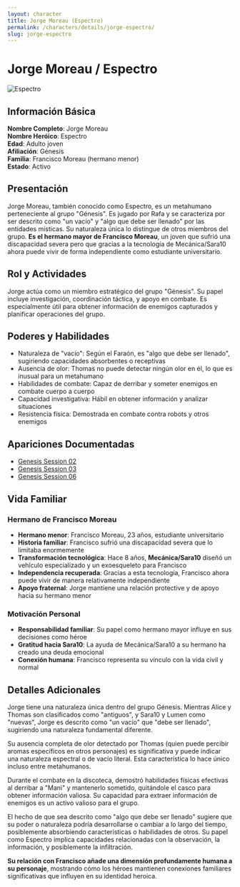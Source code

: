 ```yaml
---
layout: character
title: Jorge Moreau (Espectro)
permalink: /characters/details/jorge-espectro/
slug: jorge-espectro
---
```


# Jorge Moreau / Espectro

<div class="character-photo">
  <img src="{{ site.baseurl }}/assets/img/characters/espectro.png" alt="Espectro" />
</div>


## Información Básica

**Nombre Completo**: Jorge Moreau  
**Nombre Heróico**: Espectro  
**Edad**: Adulto joven  
**Afiliación**: Génesis  
**Familia**: Francisco Moreau (hermano menor)  
**Estado**: Activo

## Presentación

Jorge Moreau, también conocido como Espectro, es un metahumano perteneciente al grupo "Génesis". Es jugado por Rafa y se caracteriza por ser descrito como "un vacío" y "algo que debe ser llenado" por las entidades místicas. Su naturaleza única lo distingue de otros miembros del grupo. **Es el hermano mayor de Francisco Moreau**, un joven que sufrió una discapacidad severa pero que gracias a la tecnología de Mecánica/Sara10 ahora puede vivir de forma independiente como estudiante universitario.

## Rol y Actividades
Jorge actúa como un miembro estratégico del grupo "Génesis". Su papel incluye investigación, coordinación táctica, y apoyo en combate. Es especialmente útil para obtener información de enemigos capturados y planificar operaciones del grupo.

## Poderes y Habilidades
- Naturaleza de "vacío": Según el Faraón, es "algo que debe ser llenado", sugiriendo capacidades absorbentes o receptivas
- Ausencia de olor: Thomas no puede detectar ningún olor en él, lo que es inusual para un metahumano
- Habilidades de combate: Capaz de derribar y someter enemigos en combate cuerpo a cuerpo
- Capacidad investigativa: Hábil en obtener información y analizar situaciones
- Resistencia física: Demostrada en combate contra robots y otros enemigos

## Apariciones Documentadas
- [Genesis Session 02](../../campaigns/genesis/session-02.md)
- [Genesis Session 03](../../campaigns/genesis/session-03.md)
- [Genesis Session 06](../../campaigns/genesis/session-06.md)

## Vida Familiar

### **Hermano de Francisco Moreau**
- **Hermano menor**: Francisco Moreau, 23 años, estudiante universitario
- **Historia familiar**: Francisco sufrió una discapacidad severa que lo limitaba enormemente
- **Transformación tecnológica**: Hace 8 años, **Mecánica/Sara10** diseñó un vehículo especializado y un exoesqueleto para Francisco
- **Independencia recuperada**: Gracias a esta tecnología, Francisco ahora puede vivir de manera relativamente independiente
- **Apoyo fraternal**: Jorge mantiene una relación protective y de apoyo hacia su hermano menor

### **Motivación Personal**
- **Responsabilidad familiar**: Su papel como hermano mayor influye en sus decisiones como héroe
- **Gratitud hacia Sara10**: La ayuda de Mecánica/Sara10 a su hermano ha creado una deuda emocional
- **Conexión humana**: Francisco representa su vínculo con la vida civil y normal

## Detalles Adicionales

Jorge tiene una naturaleza única dentro del grupo Génesis. Mientras Alice y Thomas son clasificados como "antiguos", y Sara10 y Lumen como "nuevas", Jorge es descrito como "un vacío" que "debe ser llenado", sugiriendo una naturaleza fundamental diferente.

Su ausencia completa de olor detectado por Thomas (quien puede percibir aromas específicos en otros personajes) es significativa y puede indicar una naturaleza espectral o de vacío literal. Esta característica lo hace único incluso entre metahumanos.

Durante el combate en la discoteca, demostró habilidades físicas efectivas al derribar a "Mani" y mantenerlo sometido, quitándole el casco para obtener información valiosa. Su capacidad para extraer información de enemigos es un activo valioso para el grupo.

El hecho de que sea descrito como "algo que debe ser llenado" sugiere que su poder o naturaleza podría desarrollarse o cambiar a lo largo del tiempo, posiblemente absorbiendo características o habilidades de otros. Su papel como Espectro implica capacidades relacionadas con la observación, la información, y posiblemente la infiltración.

**Su relación con Francisco añade una dimensión profundamente humana a su personaje**, mostrando cómo los héroes mantienen conexiones familiares significativas que influyen en su identidad heroica.
